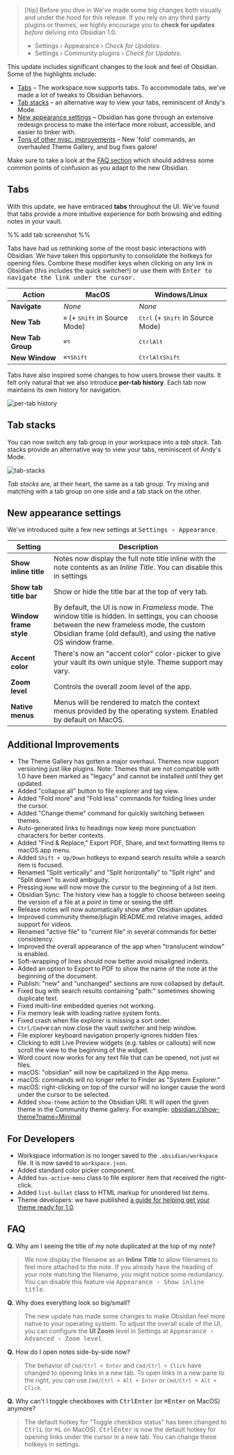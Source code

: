 > [!tip] Before you dive in
> We've made some big changes both visually and under the hood for this release. If you rely on any third party plugins or themes, we highly encourage you to **check for updates** *before* delving into Obsidian 1.0.
> 
> - Settings › Appearance › *Check for Updates*.
> - Settings › Community plugins › *Check for Updates*.

This update includes significant changes to the look and feel of Obsidian. Some of the highlights include:
- [Tabs](#tabs) – The workspace now supports tabs. To accommodate tabs, we've made a lot of tweaks to Obsidian behaviors.
- [Tab stacks](#tab-stacks) – an alternative way to view your tabs, reminiscent of Andy's Mode.
- [New appearance settings](#new-appearance-settings) – Obsidian has gone through an extensive redesign process to make the interface more robust, accessible, and easier to tinker with.
- [Tons of other misc. improvements](#additional-improvements) – New 'fold' commands, an overhauled Theme Gallery, and bug fixes galore!

Make sure to take a look at the [FAQ section](#faq) which should address some common points of confusion as you adapt to the new Obsidian.

## Tabs

With this update, we have embraced **tabs** throughout the UI. We've found that tabs provide a more intuitive experience for both browsing and editing notes in your vault.

%% add tab screenshot %%

Tabs have had us rethinking some of the most basic interactions with Obsidian. We have taken this opportunity to consolidate the hotkeys for opening files. Combine these modifier keys when clicking on any link in Obsidian (this includes the quick switcher!) or use them with <kbd>Enter</kdb> to navigate the link under the cursor.

| Action       | MacOS      | Windows/Linux           |
| ------------ | ----------------- | --------------------- |
| **Navigate** | *None*              | *None*                  |
| **New Tab**      | <kbd>⌘</kbd> (+ <kbd>Shift</kbd> in Source Mode) | <kbd>Ctrl</kbd> (+ <kbd>Shift</kbd> in Source Mode)             |
| **New Tab Group**    | <kbd>⌘</kbd><kbd>⌥</kbd> | <kbd>Ctrl</kbd><kbd>Alt</kbd>     |
| **New Window**   | <kbd>⌘</kbd><kbd>⌥</kbd><kbd>Shift</kbd> | <kbd>Ctrl</kbd><kbd>Alt</kbd><kbd>Shift</kbd> |

Tabs have also inspired some changes to how users browse their vaults. It felt only natural that we also introduce **per-tab history**. Each tab now maintains its own history for navigation.

![per-tab history](https://user-images.githubusercontent.com/693981/191052493-8109f1a1-411c-4b61-b435-788d0cac3231.png)

## Tab stacks

You can now switch any tab group in your workspace into a _tab stack_. Tab stacks provide an alternative way to view your tabs, reminiscent of Andy's Mode.

![tab-stacks](https://user-images.githubusercontent.com/693981/188205363-0f24b2a5-3706-4a8c-b38b-7a66baa68ce6.gif)

*Tab stacks* are, at their heart, the same as a tab group. Try mixing and matching with a tab group on one side and a tab stack on the other.

## New appearance settings

We've introduced quite a few new settings at <kbd>Settings › Appearance</kbd>.

| Setting | Description |
|--|--|
| **Show inline title** | Notes now display the full note title inline with the note contents as an *Inline Title*. You can disable this in settings |
| **Show tab title bar** | Show or hide the title bar at the top of very tab.|
| **Window frame style** | By default, the UI is now in *Frameless* mode. The window title is hidden. In settings, you can choose between the new frameless mode, the custom Obsidian frame (old default), and using the native OS window frame. |
| **Accent color** | There's now an "accent color" color-picker to give your vault its own unique style. Theme support may vary. |
| **Zoom level** | Controls the overall zoom level of the app. |
| **Native menus** | Menus will be rendered to match the context menus provided by the operating system. Enabled by default on MacOS. |

## Additional Improvements

- The Theme Gallery has gotten a major overhaul. Themes now support versioning just like plugins. Note: Themes that are not compatible with 1.0 have been marked as "legacy" and cannot be installed until they get updated.
- Added "collapse all" button to file explorer and tag view.
- Added "Fold more" and "Fold less" commands for folding lines under the cursor.
- Added "Change theme" command for quickly switching between themes.
- Auto-generated links to headings now keep more punctuation characters for better contexts.
- Added "Find & Replace," Export PDF, Share, and text formatting items to macOS app menu.
- Added `Shift + Up/Down` hotkeys to expand search results while a search item is focused.
- Renamed "Split vertically" and "Split horizontally" to "Split right" and "Split down" to avoid ambiguity.
- Pressing `Home` will now move the cursor to the beginning of a list item.
- Obsidian Sync: The history view has a toggle to choose between seeing the version of a file at a point in time or seeing the diff.
- Release notes will now automatically show after Obsidian updates.
- Improved community theme/plugin README.md relative images, added support for videos.
- Renamed "active file" to "current file" in several commands for better consistency.
- Improved the overall appearance of the app when "translucent window" is enabled.
- Soft-wrapping of lines should now better avoid misaligned indents.
- Added an option to Export to PDF to show the name of the note at the beginning of the document.
- Publish: "new" and "unchanged" sections are now collapsed by default.
- Fixed bug with search results containing "path:" sometimes showing duplicate text.
- Fixed multi-line embedded queries not working.
- Fix memory leak with loading native system fonts.
- Fixed crash when file explorer is missing a sort order.
- `Ctrl/Cmd+W` can now close the vault switcher and help window.
- File explorer keyboard navigation properly ignores hidden files.
- Clicking to edit Live Preview widgets (e.g. tables or callouts) will now scroll the view to the beginning of the widget.
- Word count now works for any text file that can be opened, not just `md` files.
- macOS: "obsidian" will now be capitalized in the App menu.
- macOS: commands will no longer refer to Finder as "System Explorer."
- macOS: right-clicking on top of the cursor will no longer cause the word under the cursor to be selected.
- Added `show-theme` action to the Obsidian URI. It will open the given theme in the Community theme gallery. For example: <obsidian://show-theme?name=Minimal>

## For Developers

- Workspace information is no longer saved to the `.obsidian/workspace` file. It is now saved to `workspace.json`.
- Added standard color picker component.
- Added `has-active-menu` class to file explorer item that received the right-click.
- Added `list-bullet` class to HTML markup for unordered list items.
- Theme developers: we have published [a guide for helping get your theme ready for 1.0](https://forum.obsidian.md/t/0-16-0-theme-migration-guide/42537).

## FAQ

**Q.** Why am I seeing the title of my note duplicated at the top of my note?

> We now display the filename as an **Inline Title** to allow filenames to feel more attached to the note. If you already have the heading of your note matching the filename, you might notice some redundancy. You can disable this feature via <kbd>Appearance › Show inline title</kbd>.

**Q.** Why does everything look so big/small?

> The new update has made some changes to make Obsidian feel more native to your operating system. To adjust the overall scale of the UI, you can configure the **UI Zoom** level in Settings at <kbd>Appearance › Advanced › Zoom level</kbd>.

**Q.** How do I open notes side-by-side now?

> The behavior of `Cmd/Ctrl + Enter` and `Cmd/Ctrl + Click` have changed to opening links in a new tab. To open links in a new pane to the right, you can use `Cmd/Ctrl + Alt + Enter` or `Cmd/Ctrl + Alt + Click`.

**Q.** Why can't I toggle checkboxes with <kbd>Ctrl</kbd><kbd>Enter</kbd> (or <kbd>⌘</kbd><kbd>Enter</kbd> on MacOS) anymore?

> The default hotkey for "Toggle checkbox status" has been changed to <kbd>Ctrl</kbd><kbd>L</kbd> (or <kbd>⌘</kbd><kbd>L</kbd> on MacOS). <kbd>Ctrl</kbd><kbd>Enter</kbd> is now the default hotkey for opening links under the cursor in a new tab. You can change these hotkeys in settings.
